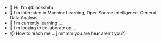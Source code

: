 - 👋 Hi, I’m @blackshifu
- 👀 I’m interested in Machine Learning, Open Source Intelligence, General Data Analysis
- 🌱 I’m currently learning ....
- 💞️ I’m looking to collaborate on ...
- 📫 How to reach me ...[ mmmm you are hear aren't you?]

<!---
blackshifu/blackshifu is a ✨ special ✨ repository because its `README.md` (this file) appears on your GitHub profile.
You can click the Preview link to take a look at your changes.
--->

